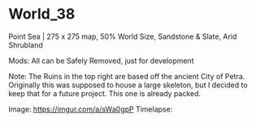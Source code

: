 # World_38
Point Sea | 275 x 275 map, 50% World Size, Sandstone &amp; Slate, Arid Shrubland

Mods: All can be Safely Removed, just for development 

Note: The Ruins in the top right are based off the ancient City of Petra. Originally this was supposed to house a large skeleton, but I decided to keep that for a future project. This one is already packed.

Image: https://imgur.com/a/sWa0gpP
Timelapse: 
